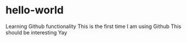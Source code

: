 # hello-world
Learning Github functionality
This is the first time I am using Github
This should be interesting
Yay
